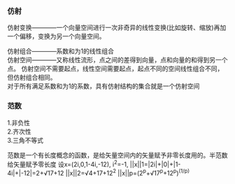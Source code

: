 ### 仿射   
仿射变换————一个向量空间进行一次非奇异的线性变换(比如旋转、缩放)再加一个偏移，变换为另一个向量空间。

仿射组合————系数和为1的线性组合   
仿射空间————又称线性流形，点之间的差得到向量，点和向量的和得到另一个点。
仿射空间不需要起点，线性空间需要起点，起点不同的空间线性组合不同，但仿射组合相同。   
对于所有满足系数和为1的系数，具有仿射结构的集合就是一个仿射空间


### 范数   
1.非负性   
2.齐次性   
3.三角不等式   

范数是一个有长度概念的函数，是给矢量空间内的矢量赋予非零长度用的。半范数给矢量赋予零长度
设x=(2i,0,1-4i,-12), i<sup>2</sup>=-1,
||x||1=|2i|+|0|+|1-4i|+|-12|=2+&radic;17+12
||x||2=&radic;4+17+12<sup>2</sup>
||x||p=(2<sup>p</sup>+&radic;17<sup>p</sup>+12<sup>p</sup>)<sup>(1/p)</sup>
